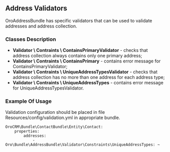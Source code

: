 Address Validators
------------------

OroAddressBundle has specific validators that can be used to validate addresses and address collection.

### Classes Description

* **Validator \ Contraints \ ContainsPrimaryValidator** - checks that address collection always contains only one primary address;
* **Validator \ Contraints \ ContainsPrimary** - contains error message for ContainsPrimaryValidator;
* **Validator \ Contraints \ UniqueAddressTypesValidator** - checks that address collection has no more than one address for each address type;
* **Validator \ Contraints \ UniqueAddressTypes** - contains error message for UniqueAddressTypesValidator.

### Example Of Usage

Validation configuration should be placed in file Resources/config/validation.yml in appropriate bundle.

```
OroCRM\Bundle\ContactBundle\Entity\Contact:
    properties:
        addresses:
            - Oro\Bundle\AddressBundle\Validator\Constraints\UniqueAddressTypes: ~
```
